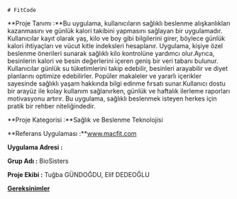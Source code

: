    # FitCode
**Proje Tanımı :**Bu uygulama, kullanıcıların sağlıklı beslenme alışkanlıkları kazanmasını ve günlük kalori takibini yapmasını sağlayan bir uygulamadır. Kullanıcılar kayıt olarak yaş, kilo ve boy gibi bilgilerini girer, böylece günlük kalori ihtiyaçları ve vücut kitle indeksleri hesaplanır. Uygulama, kişiye özel beslenme önerileri sunarak sağlıklı kilo kontrolüne yardımcı olur.Ayrıca, besinlerin kalori ve besin değerlerini içeren geniş bir veri tabanı bulunur. Kullanıcılar günlük su tüketimlerini takip edebilir, besinleri arayabilir ve diyet planlarını optimize edebilirler. Popüler makaleler ve yararlı içerikler sayesinde sağlıklı yaşam hakkında bilgi edinme fırsatı sunar.Kullanıcı dostu bir arayüz ile kolay kullanım sağlanırken, günlük ve haftalık ilerleme raporları motivasyonu artırır. Bu uygulama, sağlıklı beslenmek isteyen herkes için pratik bir rehber niteliğindedir.

**Proje Kategorisi :**Sağlık ve Beslenme Teknolojisi

**Referans Uygulaması :**www.macfit.com 

**Uygulama Adresi :**

**Grup Adı :** BioSisters

**Proje Ekibi :** Tuğba GÜNDOĞDU, Elif DEDEOĞLU

**[Gereksinimler](FitCode_Gereksinimler.md)**